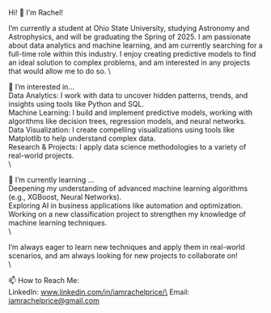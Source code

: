 Hi! 👋 I'm Rachel!

I’m currently a student at Ohio State University, studying Astronomy and Astrophysics, and will be graduating the Spring of 2025. I am passionate about data analytics and machine learning, and am 
currently searching for a full-time role within this industry. I enjoy creating predictive models to find an ideal solution to complex problems, and am interested in any projects that would allow me to do so.
\

👀 I’m interested in...\
Data Analytics: I work with data to uncover hidden patterns, trends, and insights using tools like Python and SQL.\
Machine Learning: I build and implement predictive models, working with algorithms like decision trees, regression models, and neural networks.\
Data Visualization: I create compelling visualizations using tools like Matplotlib to help understand complex data.\
Research & Projects: I apply data science methodologies to a variety of real-world projects.\
\

🌱 I’m currently learning ...\
Deepening my understanding of advanced machine learning algorithms (e.g., XGBoost, Neural Networks).\
Exploring AI in business applications like automation and optimization.\
Working on a new classification project to strengthen my knowledge of machine learning techniques.\
\

I’m always eager to learn new techniques and apply them in real-world scenarios, and am always looking for new projects to collaborate on!\
\

📫 How to Reach Me:\
LinkedIn: www.linkedin.com/in/iamrachelprice/\
Email: iamrachelprice@gmail.com
